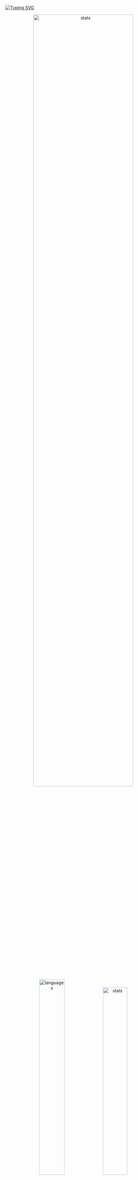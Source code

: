 <a href="https://git.io/typing-svg"><img src="https://readme-typing-svg.demolab.com?font=Fira+Code&size=50&duration=3000&color=9745F5&center=true&multiline=true&repeat=false&random=false&width=1000&height=150&lines=Hi!+I'm+Vanya;Python+Fullstack+Developer" alt="Typing SVG" /></a>
<div align="center">
  <img src="http://github-readme-streak-stats.herokuapp.com?user=schr1k&theme=midnight-purple&hide_border=true&border_radius=0&date_format=j%20M%5B%20Y%5D&card_width=500&dates=9745F5&background=020202&border=9745F5&stroke=9745F5&ring=9745F5&fire=9745F5&currStreakNum=9745F5&sideNums=9745F5&currStreakLabel=9745F5&sideLabels=9745F5&excludeDaysLabel=9745F5" alt="stats" width=80%/>
</div>
<div align="center">
  <img src="https://github-readme-stats.vercel.app/api/top-langs/?username=schr1k&hide_border=true&bg_color=020202&text_color=9745F5&title_color=9745F5&layout=compact" alt="languages" width=40.25%>
  <img src="https://github-readme-stats.vercel.app/api?username=schr1k&show_icons=true&hide_border=true&bg_color=020202&text_color=9745F5&title_color=9745F5&icon_color=9745F5&hide_rank=true&hide=contribs,issues" alt="stats" width=39.4%/>
</div>
<div align="center">
  <h1>Skills:</h1>
  <img src="https://skillicons.dev/icons?i=py,postgres,html,css,js,ts,react,next,git,linux" alt="skills" width=80%>
</div>

<!--START_SECTION:waka-->
**🐱 My GitHub Data** 

> 📦 83.7 kB Used in GitHub's Storage 
 > 
> 🏆 779 Contributions in the Year 2023
 > 
> 💼 Opted to Hire
 > 
> 📜 9 Public Repositories 
 > 
> 🔑 15 Private Repositories 
 > 
📊 **This Week I Spent My Time On** 

```text
🕑︎ Time Zone: Europe/Moscow

💬 Programming Languages: 
Python                   21 hrs 5 mins       █████████████████░░░░░░░░   67.39 % 
Markdown                 2 hrs 39 mins       ██░░░░░░░░░░░░░░░░░░░░░░░   08.48 % 
Log                      1 hr 51 mins        █░░░░░░░░░░░░░░░░░░░░░░░░   05.92 % 
HTML                     1 hr 14 mins        █░░░░░░░░░░░░░░░░░░░░░░░░   03.97 % 
Other                    1 hr 11 mins        █░░░░░░░░░░░░░░░░░░░░░░░░   03.82 % 

🔥 Editors: 
PyCharm                  24 hrs 20 mins      ███████████████████░░░░░░   77.78 % 
Obsidian                 3 hrs 30 mins       ███░░░░░░░░░░░░░░░░░░░░░░   11.22 % 
WebStorm                 2 hrs 12 mins       ██░░░░░░░░░░░░░░░░░░░░░░░   07.04 % 
Vim                      1 hr 5 mins         █░░░░░░░░░░░░░░░░░░░░░░░░   03.48 % 
DataGrip                 9 mins              ░░░░░░░░░░░░░░░░░░░░░░░░░   00.49 % 

💻 Operating System: 
Windows                  30 hrs 12 mins      ████████████████████████░   96.52 % 
Linux                    1 hr 5 mins         █░░░░░░░░░░░░░░░░░░░░░░░░   03.48 % 
```

**I Mostly Code in Python** 

```text
Python                   20 repos            █████████████████░░░░░░░░   68.97 % 
HTML                     3 repos             ███░░░░░░░░░░░░░░░░░░░░░░   10.34 % 
TypeScript               3 repos             ███░░░░░░░░░░░░░░░░░░░░░░   10.34 % 
JavaScript               2 repos             ██░░░░░░░░░░░░░░░░░░░░░░░   06.90 % 
Lasso                    1 repo              █░░░░░░░░░░░░░░░░░░░░░░░░   03.45 % 
```




 Last Updated on 20/11/2023 17:29:46 UTC
<!--END_SECTION:waka-->
